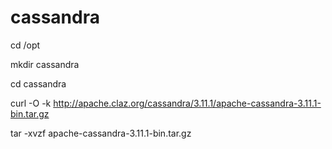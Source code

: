 # cassandra

cd /opt

mkdir cassandra

cd cassandra

curl -O -k http://apache.claz.org/cassandra/3.11.1/apache-cassandra-3.11.1-bin.tar.gz

tar -xvzf apache-cassandra-3.11.1-bin.tar.gz

